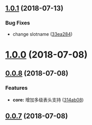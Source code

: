 <a name="1.0.1"></a>
## [1.0.1](https://github.com/xiguaxigua/ve-table/compare/v1.0.0...v1.0.1) (2018-07-13)


### Bug Fixes

* change slotname ([33ea284](https://github.com/xiguaxigua/ve-table/commit/33ea284))



<a name="1.0.0"></a>
# [1.0.0](https://github.com/xiguaxigua/ve-table/compare/v0.0.8...v1.0.0) (2018-07-08)



<a name="0.0.8"></a>
## [0.0.8](https://github.com/xiguaxigua/ve-table/compare/v0.0.7...v0.0.8) (2018-07-08)


### Features

* **core:** 增加多级表头支持 ([314ab08](https://github.com/xiguaxigua/ve-table/commit/314ab08))



<a name="0.0.7"></a>
## [0.0.7](https://github.com/xiguaxigua/ve-table/compare/v0.0.6...v0.0.7) (2018-07-08)



